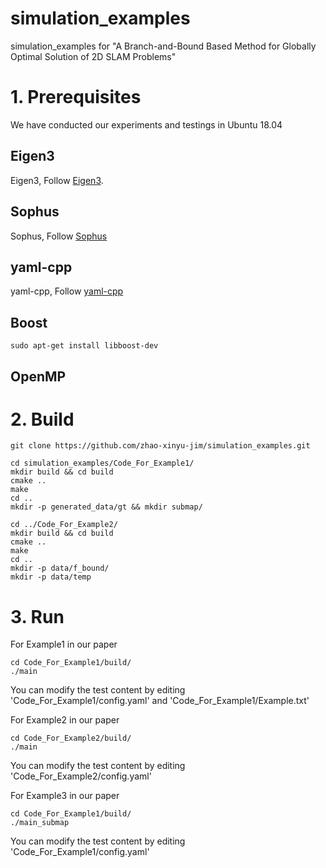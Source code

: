 # simulation_examples
simulation_examples for "A Branch-and-Bound Based Method for Globally Optimal Solution of 2D SLAM Problems"

# 1. Prerequisites
We have conducted our experiments and testings in Ubuntu 18.04

## Eigen3
Eigen3, Follow [Eigen3](https://eigen.tuxfamily.org/index.php?title=Main_Page).

## Sophus
Sophus, Follow [Sophus](https://github.com/strasdat/Sophus)

## yaml-cpp
yaml-cpp, Follow [yaml-cpp](https://github.com/jbeder/yaml-cpp)

## Boost
`sudo apt-get install libboost-dev`

## OpenMP

# 2. Build
```
git clone https://github.com/zhao-xinyu-jim/simulation_examples.git

cd simulation_examples/Code_For_Example1/
mkdir build && cd build
cmake ..
make
cd ..
mkdir -p generated_data/gt && mkdir submap/

cd ../Code_For_Example2/
mkdir build && cd build
cmake ..
make
cd ..
mkdir -p data/f_bound/
mkdir -p data/temp
```

# 3. Run
For Example1 in our paper
```
cd Code_For_Example1/build/
./main
```
You can modify the test content by editing 'Code_For_Example1/config.yaml' and 'Code_For_Example1/Example.txt'

For Example2 in our paper
```
cd Code_For_Example2/build/
./main
```
You can modify the test content by editing 'Code_For_Example2/config.yaml'

For Example3 in our paper
```
cd Code_For_Example1/build/
./main_submap
```
You can modify the test content by editing 'Code_For_Example1/config.yaml'